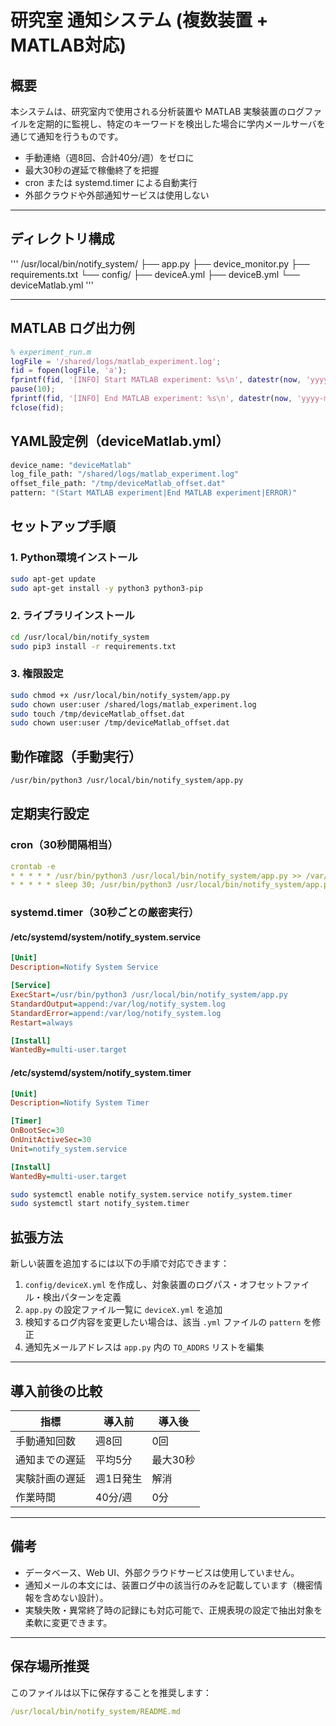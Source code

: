 # 研究室 通知システム (複数装置 + MATLAB対応)

## 概要

本システムは、研究室内で使用される分析装置や MATLAB 実験装置のログファイルを定期的に監視し、特定のキーワードを検出した場合に学内メールサーバを通じて通知を行うものです。

- 手動連絡（週8回、合計40分/週）をゼロに
- 最大30秒の遅延で稼働終了を把握
- cron または systemd.timer による自動実行
- 外部クラウドや外部通知サービスは使用しない

---

## ディレクトリ構成

'''
/usr/local/bin/notify_system/ 
├── app.py 
├── device_monitor.py 
├── requirements.txt 
└── config/
    ├── deviceA.yml
    ├── deviceB.yml
    └── deviceMatlab.yml
'''


---

## MATLAB ログ出力例

```matlab
% experiment_run.m
logFile = '/shared/logs/matlab_experiment.log';
fid = fopen(logFile, 'a');
fprintf(fid, '[INFO] Start MATLAB experiment: %s\n', datestr(now, 'yyyy-mm-dd HH:MM:SS'));
pause(10);
fprintf(fid, '[INFO] End MATLAB experiment: %s\n', datestr(now, 'yyyy-mm-dd HH:MM:SS'));
fclose(fid);
```

## YAML設定例（deviceMatlab.yml）

```bash
device_name: "deviceMatlab"
log_file_path: "/shared/logs/matlab_experiment.log"
offset_file_path: "/tmp/deviceMatlab_offset.dat"
pattern: "(Start MATLAB experiment|End MATLAB experiment|ERROR)"
```

## セットアップ手順

### 1. Python環境インストール

```bash
sudo apt-get update
sudo apt-get install -y python3 python3-pip
```

### 2. ライブラリインストール

```bash
cd /usr/local/bin/notify_system
sudo pip3 install -r requirements.txt
```

### 3. 権限設定

```bash
sudo chmod +x /usr/local/bin/notify_system/app.py
sudo chown user:user /shared/logs/matlab_experiment.log
sudo touch /tmp/deviceMatlab_offset.dat
sudo chown user:user /tmp/deviceMatlab_offset.dat
```

## 動作確認（手動実行）

```bash
/usr/bin/python3 /usr/local/bin/notify_system/app.py
```

## 定期実行設定
### cron（30秒間隔相当）

```yaml
crontab -e
* * * * * /usr/bin/python3 /usr/local/bin/notify_system/app.py >> /var/log/notify_system.log 2>&1
* * * * * sleep 30; /usr/bin/python3 /usr/local/bin/notify_system/app.py >> /var/log/notify_system.log 2>&1
```

### systemd.timer（30秒ごとの厳密実行）
#### /etc/systemd/system/notify_system.service

```ini
[Unit]
Description=Notify System Service

[Service]
ExecStart=/usr/bin/python3 /usr/local/bin/notify_system/app.py
StandardOutput=append:/var/log/notify_system.log
StandardError=append:/var/log/notify_system.log
Restart=always

[Install]
WantedBy=multi-user.target
```

#### /etc/systemd/system/notify_system.timer

```ini
[Unit]
Description=Notify System Timer

[Timer]
OnBootSec=30
OnUnitActiveSec=30
Unit=notify_system.service

[Install]
WantedBy=multi-user.target
```

```bash
sudo systemctl enable notify_system.service notify_system.timer
sudo systemctl start notify_system.timer
```

## 拡張方法

新しい装置を追加するには以下の手順で対応できます：

1. `config/deviceX.yml` を作成し、対象装置のログパス・オフセットファイル・検出パターンを定義
2. `app.py` の設定ファイル一覧に `deviceX.yml` を追加
3. 検知するログ内容を変更したい場合は、該当 `.yml` ファイルの `pattern` を修正
4. 通知先メールアドレスは `app.py` 内の `TO_ADDRS` リストを編集

---

## 導入前後の比較

| 指標               | 導入前           | 導入後         |
|--------------------|------------------|----------------|
| 手動通知回数       | 週8回            | 0回            |
| 通知までの遅延     | 平均5分          | 最大30秒       |
| 実験計画の遅延     | 週1日発生         | 解消           |
| 作業時間           | 40分/週          | 0分            |

---

## 備考

- データベース、Web UI、外部クラウドサービスは使用していません。
- 通知メールの本文には、装置ログ中の該当行のみを記載しています（機密情報を含めない設計）。
- 実験失敗・異常終了時の記録にも対応可能で、正規表現の設定で抽出対象を柔軟に変更できます。

---

## 保存場所推奨

このファイルは以下に保存することを推奨します：

```yaml
/usr/local/bin/notify_system/README.md
```
